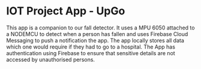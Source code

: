# IOT Project App - UpGo

This app is a companion to our fall detector. It uses a MPU 6050 attached to a NODEMCU to detect when a person has fallen and uses Firebase Cloud Messaging to push a notification the app. The app locally stores all data which one would require if they had to go to a hospital. The App has authentication using Firebase to ensure that sensitive details are not accessed by unauthorised persons.

